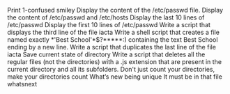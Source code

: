 Print 1-confused smiley
Display the content of the /etc/passwd file.
Display the content of /etc/passwd and /etc/hosts
Display the last 10 lines of /etc/passwd
Display the first 10 lines of /etc/passwd
Write a script that displays the third line of the file iacta
Write a shell script that creates a file named exactly \*\'Best School\'\*$\?\*\*\*\*\*:) containing the text Best School ending by a new line.
Write a script that duplicates the last line of the file iacta
 Save current state of directory
Write a script that deletes all the regular files (not the directories) with a .js extension that are present in the current directory and all its subfolders.
 Don't just count your directories, make your directories count
What’s new
being unique
It must be in that file
whatsnext
